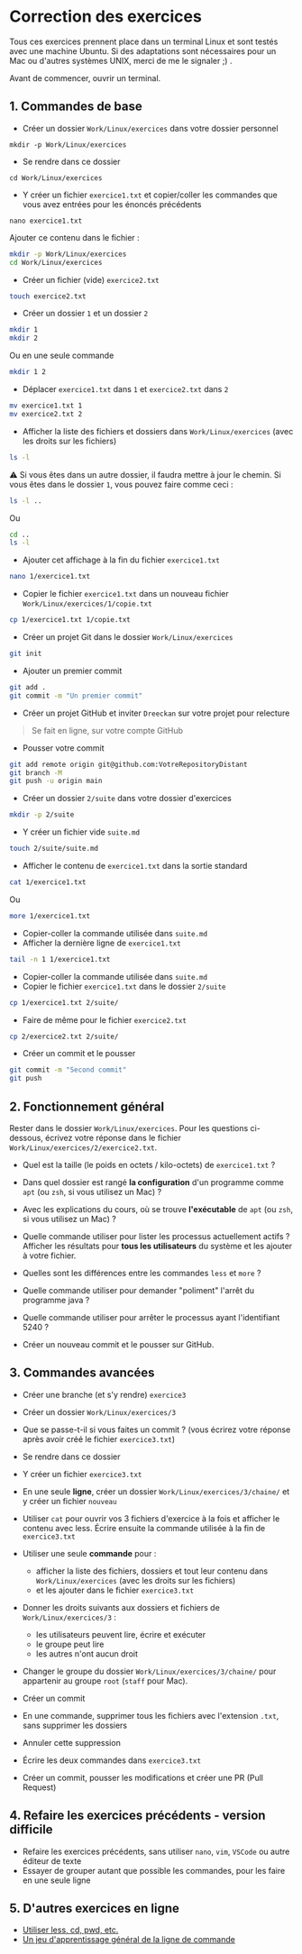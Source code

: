 # Correction des exercices

Tous ces exercices prennent place dans un terminal Linux et sont testés avec une machine Ubuntu. Si des adaptations sont nécessaires pour un Mac ou d'autres systèmes UNIX, merci de me le signaler ;) .

Avant de commencer, ouvrir un terminal.

## 1. Commandes de base

- Créer un dossier `Work/Linux/exercices` dans votre dossier personnel

`mkdir -p Work/Linux/exercices`

- Se rendre dans ce dossier

`cd Work/Linux/exercices`

- Y créer un fichier `exercice1.txt` et copier/coller les commandes que vous avez entrées pour les énoncés précédents

`nano exercice1.txt`

Ajouter ce contenu dans le fichier :

```bash
mkdir -p Work/Linux/exercices
cd Work/Linux/exercices
```

- Créer un fichier (vide) `exercice2.txt`

```bash
touch exercice2.txt
```

- Créer un dossier `1` et un dossier `2`

```bash
mkdir 1
mkdir 2
```

Ou en une seule commande

```bash
mkdir 1 2
```

- Déplacer `exercice1.txt` dans `1` et `exercice2.txt` dans `2`

```bash
mv exercice1.txt 1
mv exercice2.txt 2
```

- Afficher la liste des fichiers et dossiers dans `Work/Linux/exercices` (avec les droits sur les fichiers)

```bash
ls -l
```

:warning: Si vous êtes dans un autre dossier, il faudra mettre à jour le chemin. Si vous êtes dans le dossier `1`, vous pouvez faire comme ceci :

```bash
ls -l ..
```

Ou

```bash
cd ..
ls -l
```

- Ajouter cet affichage à la fin du fichier `exercice1.txt`

```bash
nano 1/exercice1.txt
```

- Copier le fichier `exercice1.txt` dans un nouveau fichier `Work/Linux/exercices/1/copie.txt`

```bash
cp 1/exercice1.txt 1/copie.txt
```

- Créer un projet Git dans le dossier `Work/Linux/exercices`

```bash
git init
```

- Ajouter un premier commit

```bash
git add .
git commit -m "Un premier commit"
```

- Créer un projet GitHub et inviter `Dreeckan` sur votre projet pour relecture

> Se fait en ligne, sur votre compte GitHub

- Pousser votre commit

```bash
git add remote origin git@github.com:VotreRepositoryDistant
git branch -M
git push -u origin main
```

- Créer un dossier `2/suite` dans votre dossier d'exercices

```bash
mkdir -p 2/suite
```

- Y créer un fichier vide `suite.md`

```bash
touch 2/suite/suite.md
```

- Afficher le contenu de `exercice1.txt` dans la sortie standard

```bash
cat 1/exercice1.txt
```

Ou 

```bash
more 1/exercice1.txt
```

- Copier-coller la commande utilisée dans `suite.md`
- Afficher la dernière ligne de `exercice1.txt`

```bash
tail -n 1 1/exercice1.txt
```

- Copier-coller la commande utilisée dans `suite.md`
- Copier le fichier `exercice1.txt` dans le dossier `2/suite`

```bash
cp 1/exercice1.txt 2/suite/
```

- Faire de même pour le fichier `exercice2.txt`

```bash
cp 2/exercice2.txt 2/suite/
```

- Créer un commit et le pousser

```bash
git commit -m "Second commit"
git push
```

## 2. Fonctionnement général

Rester dans le dossier `Work/Linux/exercices`. Pour les questions ci-dessous, écrivez votre réponse dans le fichier `Work/Linux/exercices/2/exercice2.txt`.

- Quel est la taille (le poids en octets / kilo-octets) de `exercice1.txt` ?
- Dans quel dossier est rangé **la configuration** d'un programme comme `apt` (ou `zsh`, si vous utilisez un Mac) ?
- Avec les explications du cours, où se trouve **l'exécutable** de `apt` (ou `zsh`, si vous utilisez un Mac) ?
- Quelle commande utiliser pour lister les processus actuellement actifs ? Afficher les résultats pour **tous les utilisateurs** du système et les ajouter à votre fichier.
- Quelles sont les différences entre les commandes `less` et `more` ?
- Quelle commande utiliser pour demander "poliment" l'arrêt du programme java ?
- Quelle commande utiliser pour arrêter le processus ayant l'identifiant 5240 ?

- Créer un nouveau commit et le pousser sur GitHub.

## 3. Commandes avancées

- Créer une branche (et s'y rendre) `exercice3`
- Créer un dossier `Work/Linux/exercices/3`
- Que se passe-t-il si vous faites un commit ? (vous écrirez votre réponse après avoir créé le fichier `exercice3.txt`)
- Se rendre dans ce dossier
- Y créer un fichier `exercice3.txt`
- En une seule **ligne**, créer un dossier `Work/Linux/exercices/3/chaine/` et y créer un fichier `nouveau`
- Utiliser `cat` pour ouvrir vos 3 fichiers d'exercice à la fois et afficher le contenu avec less. Écrire ensuite la commande utilisée à la fin de `exercice3.txt`
- Utiliser une seule **commande** pour :
  - afficher la liste des fichiers, dossiers et tout leur contenu dans `Work/Linux/exercices` (avec les droits sur les fichiers) 
  - et les ajouter dans le fichier `exercice3.txt`

- Donner les droits suivants aux dossiers et fichiers de `Work/Linux/exercices/3` :
  - les utilisateurs peuvent lire, écrire et exécuter
  - le groupe peut lire
  - les autres n'ont aucun droit
- Changer le groupe du dossier `Work/Linux/exercices/3/chaine/` pour appartenir au groupe `root` (`staff` pour Mac).

- Créer un commit

- En une commande, supprimer tous les fichiers avec l'extension `.txt`, sans supprimer les dossiers
- Annuler cette suppression
- Écrire les deux commandes dans `exercice3.txt`

- Créer un commit, pousser les modifications et créer une PR (Pull Request)

## 4. Refaire les exercices précédents - version difficile

- Refaire les exercices précédents, sans utiliser `nano`, `vim`, `VSCode` ou autre éditeur de texte
- Essayer de grouper autant que possible les commandes, pour les faire en une seule ligne

## 5. D'autres exercices en ligne

- [Utiliser less, cd, pwd, etc.](http://web.mit.edu/mprat/Public/web/Terminus/Web/main.html)
- [Un jeu d'apprentissage général de la ligne de commande](https://linuxsurvival.com/) 
